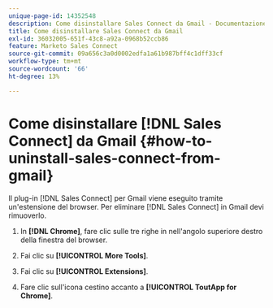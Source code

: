 ```yaml
---
unique-page-id: 14352548
description: Come disinstallare Sales Connect da Gmail - Documentazione Marketo - Documentazione del prodotto
title: Come disinstallare Sales Connect da Gmail
exl-id: 36032005-651f-43c8-a92a-0968b52ccb86
feature: Marketo Sales Connect
source-git-commit: 09a656c3a0d0002edfa1a61b987bff4c1dff33cf
workflow-type: tm+mt
source-wordcount: '66'
ht-degree: 13%

---
```


# Come disinstallare [!DNL Sales Connect] da Gmail {#how-to-uninstall-sales-connect-from-gmail}

Il plug-in [!DNL Sales Connect] per Gmail viene eseguito tramite un&#39;estensione del browser. Per eliminare [!DNL Sales Connect] in Gmail devi rimuoverlo.

1. In **[!DNL Chrome]**, fare clic sulle tre righe in nell&#39;angolo superiore destro della finestra del browser.

1. Fai clic su **[!UICONTROL More Tools]**.

1. Fai clic su **[!UICONTROL Extensions]**.

1. Fare clic sull&#39;icona cestino accanto a **[!UICONTROL ToutApp for Chrome]**.
